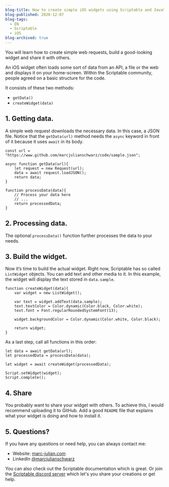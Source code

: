 ```yaml
---
blog-title: How to create simple iOS widgets using Scriptable and JavaScript.
blog-published: 2020-12-07
blog-tags:
  - EN
  - Scriptable
  - iOS
blog-archived: true
---
```


You will learn how to create simple web requests, build a good-looking widget and share it with others.

An iOS widget often loads some sort of data from an API, a file or the web and displays it on your home-screen. Within the Scriptable community, people agreed on a basic structure for the code.

It consists of these two methods:

+ `getData()`
+ `createWidget(data)`

 
## 1. Getting data.

A simple web request downloads the necessary data. In this case, a JSON file. Notice that the `getData(url)` method needs the `async` keyword in front of it because it uses `await` in its body.

```
const url = "https://www.github.com/marcjulianschwarz/code/sample.json";

async function getData(url){
	let request = new Request(url);
	data = await request.loadJSON();
	return data;
}

function processData(data){
	// Process your data here
	// ...
	return processedData;
}
```

## 2. Processing data.

The optional `processData()` function further processes the data to your needs. 

## 3. Build the widget.

Now it’s time to build the actual widget. Right now, Scriptable has so called `ListWidget` objects. You can add text and other media to it. In this example, the widget will display the text stored in `data.sample`.

```
function createWidget(data){
	var widget = new ListWidget();
	
	var text = widget.addText(data.sample);
	text.textColor = Color.dynamic(Color.black, Color.white);
	text.font = Font.regularRoundedSystemFont(13);

	widget.backgroundColor = Color.dynamic(Color.white, Color.black);

	return widget;
}
```

As a last step, call all functions in this order:

```
let data = await getData(url);
let processedData = processData(data);

let widget = await createWidget(processedData);

Script.setWidget(widget);
Script.complete();
```

## 4. Share

You probably want to share your widget with others. To achieve this, I would recommend uploading it to GitHub. Add a good `README` file that explains what your widget is doing and how to install it.

## 5. Questions?
If you have any questions or need help, you can always contact me:

+ Website: [marc-julian.com](https://www.marc-julian.coml)
+ LinkedIn [@marcjulianschwarz](https://www.linkedin.com/in/marcjulianschwarz)

You can also check out the Scriptable documentation which is great. Or join the [Scriptable discord server]() which let's you share your creations or get help.
